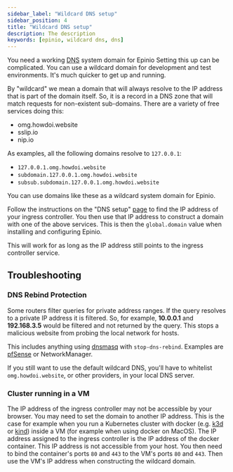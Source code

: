 ```yaml
---
sidebar_label: "Wildcard DNS setup"
sidebar_position: 4
title: "Wildcard DNS setup"
description: The description
keywords: [epinio, wildcard dns, dns]
---
```


You need a working [DNS](dns_setup.md) system domain for Epinio
Setting this up can be complicated.
You can use a wildcard domain for development and test environments.
It's much quicker to get up and running.

By "wildcard" we mean a domain that will always resolve to the IP address that is part of the domain itself.
So, it is a record in a DNS zone that will match requests for non-existent sub-domains.
There are a variety of free services doing this:

- omg.howdoi.website
- sslip.io
- nip.io

As examples, all the following domains resolve to `127.0.0.1`:

- `127.0.0.1.omg.howdoi.website`
- `subdomain.127.0.0.1.omg.howdoi.website`
- `subsub.subdomain.127.0.0.1.omg.howdoi.website`

You can use domains like these as a wildcard system domain for Epinio.

Follow the instructions on the "DNS setup" [page](dns_setup.md#ingress-controller-ip-address) to find the IP address of your ingress controller.
You then use that IP address to construct a domain with one of the above services.
This is then the `global.domain` value when installing and configuring Epinio.

This will work for as long as the IP address still points to the ingress controller service.

## Troubleshooting

### DNS Rebind Protection

Some routers filter queries for private address ranges.
If the query resolves to a private IP address it is filtered.
So, for example, **10.0.0.1** and **192.168.3.5** would be filtered and not returned by the query.
This stops a malicious website from probing the local network for hosts.

This includes anything using [dnsmasq](https://thekelleys.org.uk/dnsmasq/docs/dnsmasq-man.html) with `stop-dns-rebind`. Examples are [pfSense](https://docs.netgate.com/pfsense/en/latest/services/dns/rebinding.html) or NetworkManager.

If you still want to use the default wildcard DNS, you'll have to whitelist `omg.howdoi.website`, or other providers, in your local DNS server.

### Cluster running in a VM

The IP address of the ingress controller may not be accessible by your browser. You may need to set the domain to another IP address.
This is the case for example when you run a Kubernetes cluster with docker (e.g. [k3d](https://k3d.io/) or [kind](https://github.com/kubernetes-sigs/kind)) inside a VM (for example when using docker on MacOS).
The IP address assigned to the ingress controller is the IP address of the docker container. This IP address is not accessible from your host.
You then need to bind the container's ports `80` and `443` to the VM's ports `80` and `443`. Then use the VM's IP address when constructing the wildcard domain.
